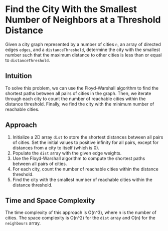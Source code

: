 # Find the City With the Smallest Number of Neighbors at a Threshold Distance
Given a city graph represented by a number of cities `n`, an array of directed edges `edges`, and a `distanceThreshold`, determine the city with the smallest number such that the maximum distance to other cities is less than or equal to `distanceThreshold`. 

## Intuition
To solve this problem, we can use the Floyd-Warshall algorithm to find the shortest paths between all pairs of cities in the graph. Then, we iterate through each city to count the number of reachable cities within the distance threshold. Finally, we find the city with the minimum number of reachable cities.

## Approach
1. Initialize a 2D array `dist` to store the shortest distances between all pairs of cities. Set the initial values to positive infinity for all pairs, except for distances from a city to itself (which is 0).
2. Populate the `dist` array with the given edge weights.
3. Use the Floyd-Warshall algorithm to compute the shortest paths between all pairs of cities.
4. For each city, count the number of reachable cities within the distance threshold.
5. Find the city with the smallest number of reachable cities within the distance threshold.

## Time and Space Complexity
The time complexity of this approach is O(n^3), where n is the number of cities.
The space complexity is O(n^2) for the `dist` array and O(n) for the `neighbours` array.

